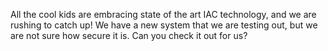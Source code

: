 All the cool kids are embracing state of the art IAC technology, and we are rushing to catch up! We have a new system that we are testing out, but we are not sure how secure it is. Can you check it out for us?
